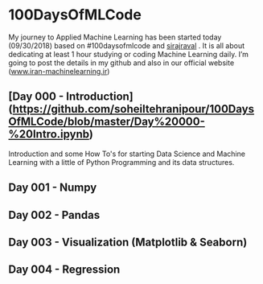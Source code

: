 # 100DaysOfMLCode
My journey to Applied Machine Learning has been started today (09/30/2018) based on #100daysofmlcode and [sirajraval](https://github.com/llSourcell) . It is all about dedicating at least 1 hour studying or coding Machine Learning daily. I’m going to post the details in my github and also in our official website (www.iran-machinelearning.ir)
## [Day 000 - Introduction] (https://github.com/soheiltehranipour/100DaysOfMLCode/blob/master/Day%20000-%20Intro.ipynb)

Introduction and some How To's for starting Data Science and Machine Learning with a little of Python Programming and its data structures.

## Day 001 - Numpy

## Day 002 - Pandas

## Day 003 - Visualization (Matplotlib & Seaborn)

## Day 004 - Regression
